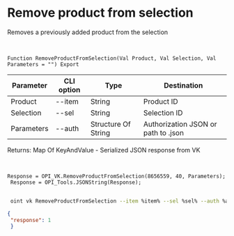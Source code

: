 ﻿---
sidebar_position: 6
---

# Remove product from selection
 Removes a previously added product from the selection


<br/>


`Function RemoveProductFromSelection(Val Product, Val Selection, Val Parameters = "") Export`

 | Parameter | CLI option | Type | Destination |
 |-|-|-|-|
 | Product | --item | String | Product ID |
 | Selection | --sel | String | Selection ID |
 | Parameters | --auth | Structure Of String | Authorization JSON or path to .json |

 
 Returns: Map Of KeyAndValue - Serialized JSON response from VK

<br/>




```bsl title="Code example"
Response = OPI_VK.RemoveProductFromSelection(8656559, 40, Parameters);
 Response = OPI_Tools.JSONString(Response);
```
	


```sh title="CLI command example"
 
 oint vk RemoveProductFromSelection --item %item% --sel %sel% --auth %auth%

```

```json title="Result"
{
 "response": 1
 }
```
